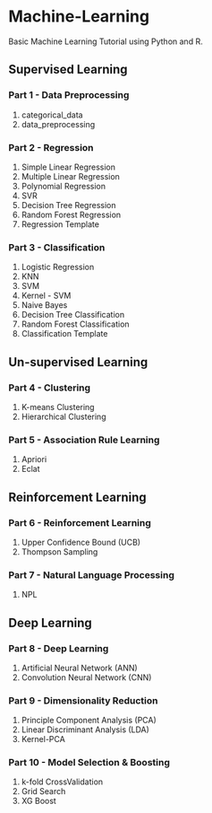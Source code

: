 
# Machine-Learning

Basic Machine Learning Tutorial using Python and R.

## Supervised Learning

### Part 1 - Data Preprocessing

1. categorical_data
2. data_preprocessing

### Part 2 - Regression

1. Simple Linear Regression
2. Multiple Linear Regression
3. Polynomial Regression
4. SVR
5. Decision Tree Regression
6. Random Forest Regression
7. Regression Template

### Part 3 - Classification

1. Logistic Regression
2. KNN
3. SVM
4. Kernel - SVM
5. Naive Bayes
6. Decision Tree Classification
7. Random Forest Classification
8. Classification Template

## Un-supervised Learning

### Part 4 - Clustering

1. K-means Clustering
2. Hierarchical Clustering

### Part 5 - Association Rule Learning

1. Apriori
2. Eclat

## Reinforcement Learning

### Part 6 - Reinforcement Learning

1. Upper Confidence Bound (UCB)
2. Thompson Sampling

### Part 7 - Natural Language Processing

1. NPL

## Deep Learning

### Part 8 - Deep Learning

1. Artificial Neural Network (ANN)
2. Convolution Neural Network (CNN)

### Part 9 - Dimensionality Reduction

1. Principle Component Analysis (PCA)
2. Linear Discriminant Analysis (LDA)
3. Kernel-PCA

### Part 10 - Model Selection & Boosting

1. k-fold CrossValidation
2. Grid Search
3. XG Boost

